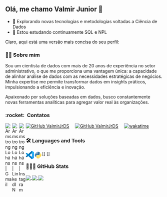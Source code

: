 ## Olá, me chamo Valmir Junior 👋

- 🔭 Explorando novas tecnologias e metodologias voltadas a Ciência de Dados
- 🌱 Estou estudando continuamente SQL e NPL


Claro, aqui está uma versão mais concisa do seu perfil:

### 🧔🏻 Sobre mim

Sou um cientista de dados com mais de 20 anos de experiência no setor administrativo, o que me proporciona uma vantagem única: a capacidade de alinhar análise de dados com as necessidades estratégicas de negócios. Minha expertise me permite transformar dados em insights práticos, impulsionando a eficiência e inovação. 

Apaixonado por soluções baseadas em dados, busco constantemente novas ferramentas analíticas para agregar valor real às organizações.



<h3> :rocket: &nbsp;Contatos </h3>
<a href="mailto:valmirmoreirajunior@gmail.com">
  <img align="left" alt="Armstrong Lohãns | Gmail" width="22px" src="https://upload.wikimedia.org/wikipedia/commons/7/7e/Gmail_icon_%282020%29.svg" />
</a>
<a href="https://www.linkedin.com/in/valmir-junior-out/">
  <img align="left" alt="Armstrong Lohãns | LinkedIN" width="22px" src="https://upload.wikimedia.org/wikipedia/commons/8/81/LinkedIn_icon.svg" />
</a>
<a href="https://www.instagram.com/valmirmoreirajunior/?next=%2F">
  <img align="left" alt="Armstrong Lohãns | Instagram" width="22px" src="https://upload.wikimedia.org/wikipedia/commons/9/96/Instagram.svg" />
</a>



[![GitHub ValmirJrDS](https://img.shields.io/github/followers/ValmirJrDS?label=follow&style=social)](https://github.com/lohhans)
<sub>ㅤ</sub>
[![GitHub ValmirJrDS](https://komarev.com/ghpvc/?username=ValmirJrDS&label=Profile%20views&color=0eb45e&style=flat)](https://github.com/lohhans)
<sub>ㅤ</sub>
[![wakatime](https://wakatime.com/badge/user/28b1095a-8445-41d9-8a3e-70e15b895f80.svg)](https://wakatime.com/@28b1095a-8445-41d9-8a3e-70e15b895f80)


### 🛠 Languages and Tools

<!-- Editors -->
[<img align="left" alt="Visual Studio Code" width="26px" src="https://raw.githubusercontent.com/github/explore/80688e429a7d4ef2fca1e82350fe8e3517d3494d/topics/visual-studio-code/visual-studio-code.png" />]
[<img align="left" alt="Python" width="26px" src="https://raw.githubusercontent.com/devicons/devicon/master/icons/python/python-original.svg" />]

<!-- Vertical Spacer -->

### 👨🏻‍💻 GitHub Stats

<!-- Stats / Spacer Horizontal / Wakatime (Wakapi) -->

<!-- [x][ ][ ] -->
<a href="https://github.com/ValmirJrDS/github-readme-stats">
  <img align="center" src="https://github-readme-stats.vercel.app/api?username=ValmirJrDS&show_icons=true&count_private=true&theme=dark" width="360" />
</a>
<!-- [ ][x][ ] -->
<a href="https://github.com/ValmirJrDS/github-readme-stats">
  <img onclick="https://github.com/ValmirJrDS/" align="center" src="http://www.thejewelleryeditor.com/media/images_thumbnails/filer_public_thumbnails/old/16294/spacer.gif__1536x0_q75_crop-scale_subsampling-2_upscale-false.png" width="5" />
</a>
<!-- [ ][ ][x] -->
<a href="http://wakatime.com/ValmirJrDS">
  <img align="center" src="https://github-readme-stats.vercel.app/api/wakatime?username=ValmirJrDS&api_domain=wakapi.dev&theme=dark&layout=compact&langs_count=8&hide=Browsing&custom_title=Wakatime%20for%20last%207%20days" width="420" /> <!-- height="148" -->
</a>


<!-- Vertical Spacer -->
<p></p>


